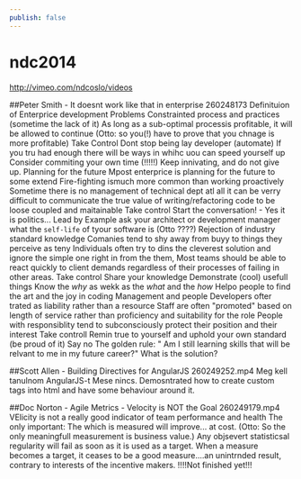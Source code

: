 ```yaml
---
publish: false
---
```


# ndc2014


http://vimeo.com/ndcoslo/videos


##Peter Smith - It doesnt work like that in enterprise 260248173
Definituion of Enterprice development
Problems
Constrainted process and practices (sometime the lack of it)
  As long as a sub-optimal processis profitable, it will be allowed to continue (Otto: so you(!) have to prove that you chnage is more profitable)
  Take Control
    Dont stop being lay developer (automate)
    If you tru had enough there will be ways in whihc uou can speed yourself up
    Consider commiting your own time (!!!!!)
    Keep innivating, and do not give up.
Planning for the future
  Mpost enterprice is planning for the future to some extend
  Fire-fighting ismuch more common than working proactively
  Sometime there is no management of technical dept atl all
  it can be verry difficult to communicate the true value of writing/refactoring code to be loose coupled and maitainable
  Take control
    Start the conversation! - Yes it is politics...
    Lead by Example
    ask your architect or development manager what the `self-life` of tyour software is (Otto ????)
Rejection of industry standard knowledge
  Comanies tend to shy away from buyy to things they perceive as teny
  Individuals often try to dins the cleverest solution and ignore the simple one right in from the them,
  Most teams should be able to react quickly to client demands regardless of their processes of failing in other areas.
  Take control
    Share your knowledge
    Demonstrate (cool) usefull things
    Know the _why_ as wekk as the _what_ and the _how_
    Helpo people to find the art and the joy in coding
Management and people
  Developers ofter trated as liability rather than a resource
  Staff are often "promoted" based on length of service rather than proficiency and suitability for the role
  People with responsiblity tend to subconsciously protect their position and their interest
  Take controll
    Remin true to yourself and uphold your own standard (be proud of it)
    Say no
    The golden rule: " Am I still learning skills that will be relvant to me in my future career?"
What is the solution?


##Scott Allen - Building Directives for AngularJS 260249252.mp4
Meg kell tanulnom AngularJS-t Mese nincs.
Demosntrated how to create custom tags into html and have some behaviour around it.

##Doc Norton - Agile Metrics - Velocity is NOT the Goal 260249179.mp4
VElicity is not a really good indicator of team performance and health
The only important: The which is measured will improve... at cost. (Otto: So the only meaningfull measurement is business value.)
Any objsevert statisticsal regularity will fail as soon as it is used as a target.
When a measure becomes a target, it ceases to be  a good measure....an unintrnded result, contrary to interests of the incentive makers.
!!!!Not finished yet!!!





